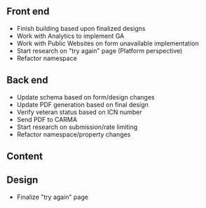 ## Front end
- Finish building based upon finalized designs
- Work with Analytics to implement GA
- Work with Public Websites on form unavailable implementation
- Start research on "try again" page (Platform perspective)
- Refactor namespace

## Back end
- Update schema based on form/design changes
- Update PDF generation based on final design
- Verify veteran status based on ICN number
- Send PDF to CARMA
- Start research on submission/rate limiting
- Refactor namespace/property changes

## Content

## Design
- Finalize "try again" page
